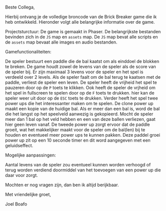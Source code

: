 Beste Collega,

Hierbij ontvang je de volledige broncode van de Brick Breaker game die ik heb ontwikkeld. Hieronder volgt alle belangrijke informatie over de game.

Projectsturctuur: De game is gemaakt in Phaser. De belangrijkste bestanden bevinden zich in de `JS` map en `assets` map. De `JS` map bevat alle scripts en de `assets` map bevaat alle images en audio bestanden.

Gamefunctionaliteiten: 

De speler bestuurt een paddle die de bal kaatst om als einddoel de blokken te breken. De game houdt zowel de levens van de speler als de score van de speler bij. Er zijn maximaal 3 levens voor de speler en het spel is verdeeld over 2 levels. Als de speler faalt om de bal terug te kaatsen met de paddle, verliest de speler een leven. De speler heeft de vrijheid het spel te pauzeren door op de `P` toets te klikken. Ook heeft de speler de vrjheid om het spel in fullscreen te spelen door op de `F` toets te drukken. hier kan de speler weer uit door op de `ESC` toets te drukken. Verder heeft het spel twee power ups die het interessanter maken om te spelen. De clone power up maakt een kopie van de huidige bal. Als er meer dan een bal is, word de bal die het langst op het speelveld aanwezig is gekopieerd. Mocht de speler meer dan 1 bal op het veld hebben en een van deze ballen verliezen, gaat hier geen leven vanaf. De tweede power up zorgt ervoor dat de paddle groeit, wat het makkelijker maakt voor de speler om de bal(len) bij te houden en eventueel meer power ups te kunnen pakken. Deze paddel groei power up zit op een 10 seconde timer en dit word aangegeven met een geluidseffect.

Mogelijke aanpassingen: 

Aantal levens van de speler zou eventueel kunnen worden verhoogd of terug worden verdiend doormiddel van het toevoegen van een power up die daar voor zorgt.

Mochten er nog vragen zijn, dan ben ik altijd berijkbaar.

Met vriendelijke groet,

Joel Boafo